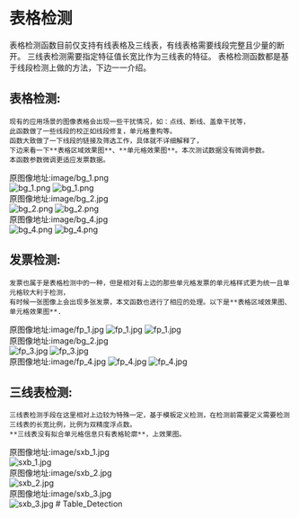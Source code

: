 # **表格检测**  
   表格检测函数目前仅支持有线表格及三线表，有线表格需要线段完整且少量的断开。
   三线表检测需要指定特征值长宽比作为三线表的特征。
     表格检测函数都是基于线段检测上做的方法，下边一一介绍。  

## 表格检测:  
	现有的应用场景的图像表格会出现一些干扰情况，如：点线、断线、盖章干扰等，
	此函数做了一些线段的校正如线段修复，单元格重构等。  
	函数大致做了一下线段的链接及筛选工作，具体就不详细解释了，
	下边来看一下**表格区域效果图**、**单元格效果图**。本次测试数据没有微调参数。
	本函数参数微调更适应发票数据。    
 原图像地址:image/bg_1.png  
 ![bg_1.png](./mark_img/table_bg_1.png) 
 ![bg_1.png](./mark_img/box_bg_1.png)   
 原图像地址:image/bg_2.jpg  
 ![bg_2.png](./mark_img/table_bg_2.jpg) 
 ![bg_2.png](./mark_img/box_bg_2.jpg)   
 原图像地址:image/bg_4.jpg  
 ![bg_4.png](./mark_img/table_bg_4.jpg) 
 ![bg_4.png](./mark_img/box_bg_4.jpg)  
  
  
## 发票检测:  
	发票也属于是表格检测中的一种，但是相对有上边的那些单元格发票的单元格样式更为统一且单元格较大利于检测，  
	有时候一张图像上会出现多张发票，本文函数也进行了相应的处理。以下是**表格区域效果图、单元格效果图**.  
 
 原图像地址:image/fp_1.jpg 
 ![fp_1.jpg](./mark_img/table_fp_1.jpg) 
 ![fp_1.jpg](./mark_img/box_fp_1.jpg)   
 原图像地址:image/bg_2.jpg  
 ![fp_3.jpg](./mark_img/table_fp_3.jpg) 
 ![fp_3.jpg](./mark_img/box_fp_3.jpg)   
 原图像地址:image/fp_4.jpg 
 ![fp_4.jpg](./mark_img/table_fp_4.jpg) 
 ![fp_4.jpg](./mark_img/box_fp_4.jpg)    
 
## 三线表检测:  
	三线表检测手段在这里相对上边较为特殊一定，基于模板定义检测，在检测前需要定义需要检测三线表的长宽比例，比例为双精度浮点数。
	**三线表没有拟合单元格信息只有表格轮廓**，上效果图。  	
 
 原图像地址:image/sxb_1.jpg  
 ![sxb_1.jpg](./mark_img/table_sxb_1.jpg)   
 原图像地址:image/sxb_2.jpg   
 ![sxb_2.jpg](./mark_img/table_sxb_2.jpg)   
 原图像地址:image/sxb_3.jpg   
 ![sxb_3.jpg](./mark_img/table_sxb_3.jpg)   # Table_Detection
